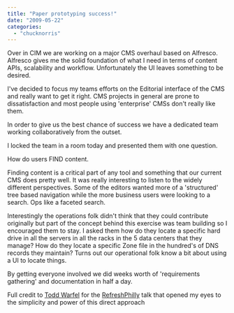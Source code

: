```yaml
---
title: "Paper prototyping success!"
date: "2009-05-22"
categories: 
  - "chucknorris"
---
```


Over in CIM we are working on a major CMS overhaul based on Alfresco. Alfresco gives me the solid foundation of what I need in terms of content APIs, scalability and workflow. Unfortunately the UI leaves something to be desired.

I've decided to focus my teams efforts on the Editorial interface of the CMS and really want to get it right. CMS projects in general are prone to dissatisfaction and most people using 'enterprise' CMSs don't really like them.

In order to give us the best chance of success we have a dedicated team working collaboratively from the outset.

I locked the team in a room today and presented them with one question.

How do users FIND content.

Finding content is a critical part of any tool and something that our current CMS does pretty well. It was really interesting to listen to the widely different perspectives. Some of the editors wanted more of a 'structured' tree based navigation while the more business users were looking to a search. Ops like a faceted search.

Interestingly the operations folk didn't think that they could contribute originally but part of the concept behind this exercise was team building so I encouraged them to stay. I asked them how do they locate a specific hard drive in all the servers in all the racks in the 5 data centers that they manage? How do they locate a specific Zone file in the hundred's of DNS records they maintain? Turns out our operational folk know a bit about using a UI to locate things.

By getting everyone involved we did weeks worth of 'requirements gathering' and documentation in half a day.

Full credit to [Todd Warfel](http://toddwarfel.com/ ) for the [RefreshPhilly](http://refreshPhilly.org) talk that opened my eyes to the simplicity and power of this direct approach
